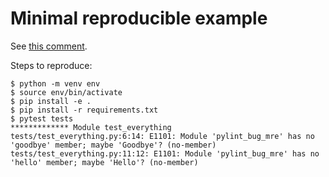 # Minimal reproducible example

See [this comment]().

Steps to reproduce:

```console
$ python -m venv env
$ source env/bin/activate
$ pip install -e .
$ pip install -r requirements.txt
$ pytest tests
************* Module test_everything
tests/test_everything.py:6:14: E1101: Module 'pylint_bug_mre' has no 'goodbye' member; maybe 'Goodbye'? (no-member)
tests/test_everything.py:11:12: E1101: Module 'pylint_bug_mre' has no 'hello' member; maybe 'Hello'? (no-member)
```
